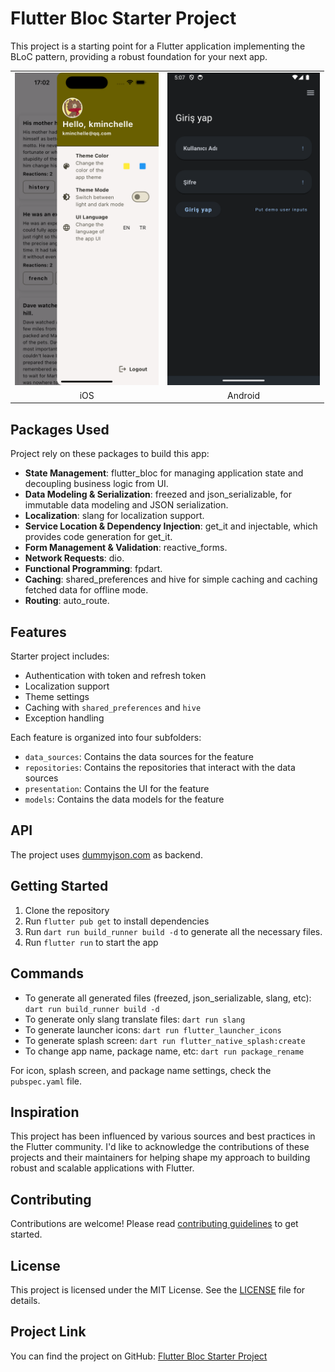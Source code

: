 # Flutter Bloc Starter Project

This project is a starting point for a Flutter application implementing the BLoC pattern, providing a robust foundation for your next app.

<table>
  <tr>
    <td><img src="./screenshots/ios.png" alt="iOS Screenshot" height="500"/></td>
    <td><img src="./screenshots/android.png" alt="Android Screenshot" height="500"/></td>
  </tr>
  <tr>
    <td align="center">iOS</td>
    <td align="center">Android</td>
  </tr>
</table>

## Packages Used
Project rely on these packages to build this app:

* **State Management**: flutter_bloc for managing application state and decoupling business logic from UI.
* **Data Modeling & Serialization**: freezed and json_serializable, for immutable data modeling and JSON serialization.
* **Localization**: slang for localization support.
* **Service Location & Dependency Injection**: get_it and injectable, which provides code generation for get_it.
* **Form Management & Validation**: reactive_forms.
* **Network Requests**: dio.
* **Functional Programming**: fpdart.
* **Caching**: shared_preferences and hive for simple caching and caching fetched data for offline mode.
* **Routing**: auto_route.

## Features

Starter project includes:

- Authentication with token and refresh token
- Localization support
- Theme settings
- Caching with `shared_preferences` and `hive`
- Exception handling

Each feature is organized into four subfolders:

- `data_sources`: Contains the data sources for the feature
- `repositories`: Contains the repositories that interact with the data sources
- `presentation`: Contains the UI for the feature
- `models`: Contains the data models for the feature

## API
The project uses [dummyjson.com](https://dummyjson.com) as backend.

## Getting Started
1. Clone the repository
2. Run `flutter pub get` to install dependencies
3. Run `dart run build_runner build -d` to generate all the necessary files.
3. Run `flutter run` to start the app

## Commands
- To generate all generated files (freezed, json_serializable, slang, etc): `dart run build_runner build -d`
- To generate only slang translate files: `dart run slang`
- To generate launcher icons: `dart run flutter_launcher_icons`
- To generate splash screen: `dart run flutter_native_splash:create`
- To change app name, package name, etc: `dart run package_rename`

For icon, splash screen, and package name settings, check the `pubspec.yaml` file.

## Inspiration
This project has been influenced by various sources and best practices in the Flutter community. I'd like to acknowledge the contributions of these projects and their maintainers for helping shape my approach to building robust and scalable applications with Flutter.

## Contributing
Contributions are welcome! Please read [contributing guidelines](CONTRIBUTING.md) to get started.

## License
This project is licensed under the MIT License. See the [LICENSE](LICENSE) file for details.

## Project Link
You can find the project on GitHub: [Flutter Bloc Starter Project](https://github.com/bahaby/flutter_bloc_starter_project)